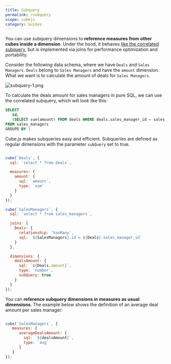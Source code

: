 ```yaml
---
title: Subquery
permalink: /subquery
scope: cubejs
category: Guides
---
```


[comment]: # (PROOFREAD: DONE)

You can use subquery dimensions to **reference measures from other cubes inside a dimension**. Under the hood, it behaves [like the correlated subquery](https://en.wikipedia.org/wiki/Correlated_subquery), but is implemented via joins for performance optimization and portability.

Consider the following data schema, where we have `Deals` and `Sales Managers`. `Deals` belong to `Sales Managers` and have the `amount` dimension. What we want is to calculate the amount of deals for `Sales Managers`.

![subquery-1.png](https://raw.githubusercontent.com/statsbotco/cube.js/master/docs/Guides/subquery-1.png)


To calculate the deals amount for sales managers in pure SQL, we can use the correlated subquery, which will look like this:

```sql
SELECT
   id,
   (SELECT sum(amount) FROM deals WHERE deals.sales_manager_id = sales_managers.id) as deals_amount
FROM sales_managers
GROUPD BY 1
```

Cube.js makes subqueries easy and efficient. Subqueries are defined as regular dimensions with the parameter `subQuery` set to true.

```javascript

cube(`Deals`, {
  sql: `select * from deals`,

  measures: {
    amount: {
      sql: `amount`,
      type: `sum`
    }
  }
});

cube(`SalesManagers`, {
  sql: `select * from sales_managers`,

  joins: {
    Deals: {
      relationship: `hasMany`,
      sql: `${SalesManagers}.id = ${Deals}.sales_manager_id`
    }
  },

  dimensions: {
    dealsAmount: {
      sql: `${Deals.amount}`,
      type: `number`,
      subQuery: true
    }
  }
});
```
You can **reference subquery dimensions in measures as usual dimensions**. The example below shows the definition of an average deal amount per sales manager:

```javascript

cube(`SalesManagers`, {
   measures: {
      averageDealsAmount: {
        sql: `${dealsAmount}`,
        type: `avg`
      }
   }
});
```

